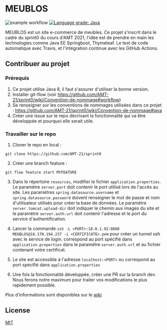# MEUBLOS

![example workflow](https://github.com/AMT-21/MEUBLOS/actions/workflows/app_tests.yml/badge.svg)
[![Language grade: Java](https://img.shields.io/lgtm/grade/java/g/AMT-21/sprint0.svg?logo=lgtm&logoWidth=18)](https://lgtm.com/projects/g/AMT-21/sprint0/context:java)

MEUBLOS est un site e-commerce de meubles. Ce projet s'inscrit dans le cadre du sprint0 du cours d'AMT 2021, l'idée est de prendre en main les technologies comme Java EE Springboot, Thymeleaf. Le test de code automatique avec Travis, et l'intégration continue avec les GitHub Actions.

## Contribuer au projet

### Prérequis

1. Ce projet utilise Java 8, il faut s'assurer d'utiliser la bonne version.
2. Installer git-flow (voir https://github.com/AMT-21/sprint0/wiki/Convention-de-nommage#workflow)
3. Se renseigner sur les conventions de nommages utilisées dans ce projet : https://github.com/AMT-21/sprint0/wiki/Convention-de-nommage#java
4. Créer une issue sur le repo décrivant la fonctionnalité qui va être développée et pourquoi elle serait utile.

### Travailler sur le repo
1. Cloner le repo en local :
```
git clone https://github.com/AMT-21/sprint0
```
2. Créer une branch feature :
```
git flow feature start MYFEATURE 
```

3. Dans le répertoire `resources`, modifier le fichier `application.properties`. Le paramètre `server.port` doit contenir le port utilisé lors de l'accès au site. 
Les paramètres `spring.datasource.username` et `spring.datasource.password` doivent renseigner le mot de passe et nom d'utilisateur utilisés pour créer la base de données. Le paramètre `server.tomcat.upload-dir` doit indiquer le chemin aux images du site et le paramètre `server.auth.url` doit contenir l'adresse et le port du service d'authentification. 

4. Lancer la commande `ssh -L <PORT>:10.0.1.92:8080 MEUBLOS@16.170.194.237 -i <CERTIFICATE>.pem` pour créer un tunnel ssh avec le service de login. <PORT> correspond au port spécifié dans `application.properties` dans le paramètre `server.auth.url` et <CERTIFICATE> au fichier contenant votre certificat.

5. Le site est accessible à l'adresse `localhost:<PORT>` ou <PORT> correspond au port spécifié dans `application.properties`  
  
6. Une fois la fonctionnalité développée, créer une PR sur la branch dev. Nous ferons notre maximum pour traiter vos modifications le plus rapidement possible.

Plus d'informations sont disponibles sur le [wiki](https://github.com/AMT-21/MEUBLOS/wiki)

## License
[MIT](https://choosealicense.com/licenses/mit/)
